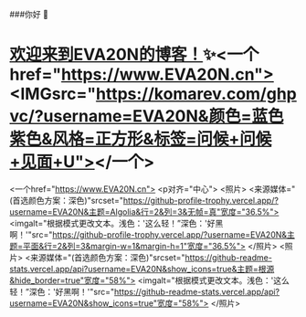 ###你好 👋

<!--

**EVA20N/EVA20N**是an-0_special_ ✨ 存储库，因为它的"README.md"(此文件)出现在您的GitHub配置文件中。
 
以下是一些入门建议：
 
- 🔭 我目前正在做...
- 🌱 我目前正在学习...
- 👯 我正在寻求合作...
- 🤔 我在找人帮忙...
- 💬 问我关于...
- 📫 如何联系我：...
- 😄 代词：...
- ⚡ 有趣的事实：...
-->
# [欢迎来到EVA20N的博客！](https://www.EVA20N.cn)✨<一个href="https://www.EVA20N.cn"><IMGsrc="https://komarev.com/ghpvc/?username=EVA20N&颜色=蓝色紫色&风格=正方形&标签=问候+问候+见面+U"></一个>
 
<一个href="https://www.EVA20N.cn">
<p对齐="中心">
<照片>
<来源媒体="(首选颜色方案：深色)"srcset="https://github-profile-trophy.vercel.app/?username=EVA20N&主题=Algolia&行=2&列=3&无帧=真"宽度="36.5%">
<imgalt="根据模式更改文本。浅色：'这么轻！”深色：'好黑啊！'"src="https://github-profile-trophy.vercel.app/?username=EVA20N&主题=平面&行=2&列=3&margin-w=1&margin-h=1"宽度="36.5%">
</照片>
<照片>
<来源媒体="(首选颜色方案：深色)"srcset="https://github-readme-stats.vercel.app/api?username=EVA20N&show_icons=true&主题=根源&hide_border=true"宽度="58%">
<imgalt="根据模式更改文本。浅色：'这么轻！”深色：'好黑啊！'"src="https://github-readme-stats.vercel.app/api?username=EVA20N&show_icons=true"宽度="58%">
</照片>
</p>
</一个>

